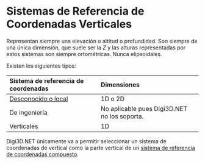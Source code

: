 # Sistemas de Referencia de Coordenadas Verticales

Representan siempre una elevación o altitud o profundidad. Son siempre de una única dimensión, que suele ser la _Z_ y las alturas representadas por estos sistemas son siempre ortométricas. Nunca elipsoidales.

Existen los siguientes tipos:

| Sistema de referencia de coordenadas | Dimensiones |
| :--- | :--- |
| [Desconocido o local](/digi3d-net/sistemas-referencia-coordenadas/introduccion-sistemas-referencia-coordenadas/tipos-sistemas-referencia-coordenadas/sistemas-referencia-coordenadas-verticales/SistemaDeReferenciaDeCoordenadasDesconocido.html) | 1D o 2D |
| De ingeniería | No aplicable pues Digi3D.NET no los soporta. |
| Verticales | 1D |

Digi3D.NET únicamente va a permitir seleccionar un sistema de coordenadas de vertical como la parte vertical de un [sistema de referencia de coordenadas compuesto](/digi3d-net/sistemas-referencia-coordenadas/introduccion-sistemas-referencia-coordenadas/tipos-sistemas-referencia-coordenadas/sistemas-referencia-coordenadas-verticales/SistemasDeReferenciaDeCoordenadasCompuestos.html).


